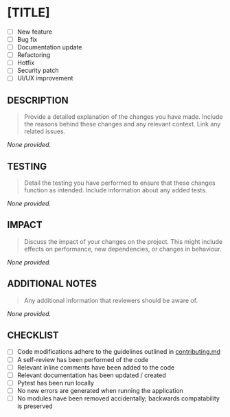 # [TITLE]

- [ ] New feature
- [ ] Bug fix
- [ ] Documentation update
- [ ] Refactoring
- [ ] Hotfix
- [ ] Security patch
- [ ] UI/UX improvement

## DESCRIPTION
> Provide a detailed explanation of the changes you have made. Include the reasons behind these changes and any relevant context. Link any related issues.

*None provided.*

## TESTING
> Detail the testing you have performed to ensure that these changes function as intended. Include information about any added tests.

*None provided.*

## IMPACT
> Discuss the impact of your changes on the project. This might include effects on performance, new dependencies, or changes in behaviour.
> 
*None provided.*

## ADDITIONAL NOTES
> Any additional information that reviewers should be aware of.

*None provided.*

## CHECKLIST
- [ ] Code modifications adhere to the guidelines outlined in [contributing.md](/CONTRIBUTING.md#-code-style) 
- [ ] A self-review has been performed of the code
- [ ] Relevant inline comments have been added to the code
- [ ] Relevant documentation has been updated / created
- [ ] Pytest has been run locally
- [ ] No new errors are generated when running the application
- [ ] No modules have been removed accidentally; backwards compatability is preserved

